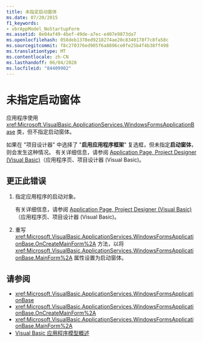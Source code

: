 ```yaml
---
title: 未指定启动窗体
ms.date: 07/20/2015
f1_keywords:
- vbrAppModel_NoStartupForm
ms.assetid: 8e04af49-4bef-49de-a7ec-e407e9873da7
ms.openlocfilehash: 058deb1378ed9218274ae20c8340178f7c8fa58c
ms.sourcegitcommit: f8c270376ed905f6a8896ce0fe25b4f4b38ff498
ms.translationtype: MT
ms.contentlocale: zh-CN
ms.lasthandoff: 06/04/2020
ms.locfileid: "84409902"
---
```

# <a name="a-startup-form-has-not-been-specified"></a>未指定启动窗体

应用程序使用 <xref:Microsoft.VisualBasic.ApplicationServices.WindowsFormsApplicationBase> 类，但不指定启动窗体。  
  
 如果在 "项目设计器" 中选择了 "**启用应用程序框架**" 复选框，但未指定**启动窗体**，则会发生这种情况。 有关详细信息，请参阅 [Application Page, Project Designer (Visual Basic)](/visualstudio/ide/reference/application-page-project-designer-visual-basic)（应用程序页、项目设计器 (Visual Basic)。  
  
## <a name="to-correct-this-error"></a>更正此错误  
  
1. 指定应用程序的启动对象。  
  
     有关详细信息，请参阅 [Application Page, Project Designer (Visual Basic)](/visualstudio/ide/reference/application-page-project-designer-visual-basic)（应用程序页、项目设计器 (Visual Basic)。  
  
2. 重写 <xref:Microsoft.VisualBasic.ApplicationServices.WindowsFormsApplicationBase.OnCreateMainForm%2A> 方法，以将 <xref:Microsoft.VisualBasic.ApplicationServices.WindowsFormsApplicationBase.MainForm%2A> 属性设置为启动窗体。  
  
## <a name="see-also"></a>请参阅

- <xref:Microsoft.VisualBasic.ApplicationServices.WindowsFormsApplicationBase>
- <xref:Microsoft.VisualBasic.ApplicationServices.WindowsFormsApplicationBase.OnCreateMainForm%2A>
- <xref:Microsoft.VisualBasic.ApplicationServices.WindowsFormsApplicationBase.MainForm%2A>
- [Visual Basic 应用程序模型概述](../../developing-apps/development-with-my/overview-of-the-visual-basic-application-model.md)
